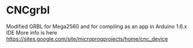 # CNCgrbl
Modified GRBL for Mega2560 and for compiling as an app in Arduino 1.6.x IDE
More info is here https://sites.google.com/site/microprogprojects/home/cnc_device

